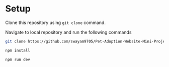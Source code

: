 # Setup

Clone this repository using `git clone` command.

Navigate to local repository and run the following commands

```bash
git clone https://github.com/swayam9705/Pet-Adoption-Website-Mini-Project.git
```

```bash
npm install
```

```bash
npm run dev
```
